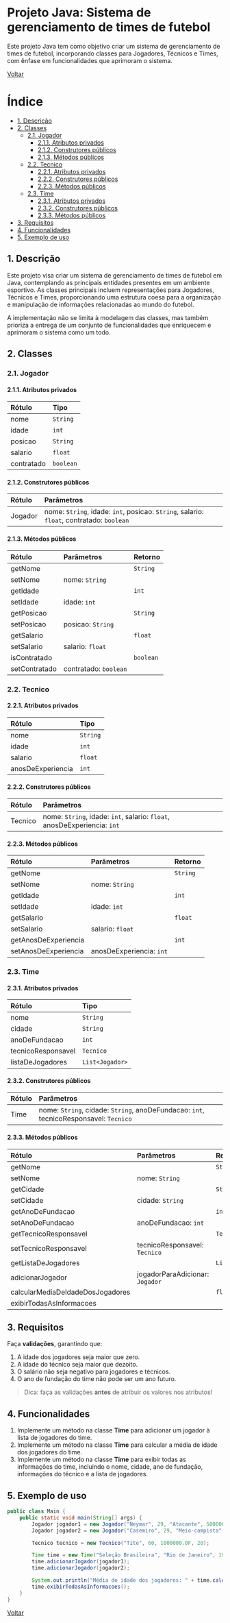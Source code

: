 # Projeto Java: Sistema de gerenciamento de times de futebol

Este projeto Java tem como objetivo criar um sistema de gerenciamento de times de futebol, incorporando classes para Jogadores, Técnicos e Times, com ênfase em funcionalidades que aprimoram o sistema.

[Voltar](../../README.md)

# Índice

<!-- TOC -->

- [1. Descrição](#1-descri%C3%A7%C3%A3o)
- [2. Classes](#2-classes)
  - [2.1. Jogador](#21-jogador)
    - [2.1.1. Atributos privados](#211-atributos-privados)
    - [2.1.2. Construtores públicos](#212-construtores-p%C3%BAblicos)
    - [2.1.3. Métodos públicos](#213-m%C3%A9todos-p%C3%BAblicos)
  - [2.2. Tecnico](#22-tecnico)
    - [2.2.1. Atributos privados](#221-atributos-privados)
    - [2.2.2. Construtores públicos](#222-construtores-p%C3%BAblicos)
    - [2.2.3. Métodos públicos](#223-m%C3%A9todos-p%C3%BAblicos)
  - [2.3. Time](#23-time)
    - [2.3.1. Atributos privados](#231-atributos-privados)
    - [2.3.2. Construtores públicos](#232-construtores-p%C3%BAblicos)
    - [2.3.3. Métodos públicos](#233-m%C3%A9todos-p%C3%BAblicos)
- [3. Requisitos](#3-requisitos)
- [4. Funcionalidades](#4-funcionalidades)
- [5. Exemplo de uso](#5-exemplo-de-uso)

<!-- /TOC -->

## 1. Descrição

Este projeto visa criar um sistema de gerenciamento de times de futebol em Java, contemplando as principais entidades presentes em um ambiente esportivo. As classes principais incluem representações para Jogadores, Técnicos e Times, proporcionando uma estrutura coesa para a organização e manipulação de informações relacionadas ao mundo do futebol.

A implementação não se limita à modelagem das classes, mas também prioriza a entrega de um conjunto de funcionalidades que enriquecem e aprimoram o sistema como um todo.

## 2. Classes

### 2.1. Jogador

#### 2.1.1. Atributos privados

| Rótulo     | Tipo      |
| :--------- | :-------- |
| nome       | `String`  |
| idade      | `int`     |
| posicao    | `String`  |
| salario    | `float`   |
| contratado | `boolean` |

#### 2.1.2. Construtores públicos

| Rótulo  | Parâmetros                                                                               |
| :------ | :--------------------------------------------------------------------------------------- |
| Jogador | nome: `String`, idade: `int`, posicao: `String`, salario: `float`, contratado: `boolean` |

#### 2.1.3. Métodos públicos

| Rótulo        | Parâmetros            | Retorno   |
| :------------ | :-------------------- | :-------- |
| getNome       |                       | `String`  |
| setNome       | nome: `String`        |           |
| getIdade      |                       | `int`     |
| setIdade      | idade: `int`          |           |
| getPosicao    |                       | `String`  |
| setPosicao    | posicao: `String`     |           |
| getSalario    |                       | `float`   |
| setSalario    | salario: `float`      |           |
| isContratado  |                       | `boolean` |
| setContratado | contratado: `boolean` |           |

### 2.2. Tecnico

#### 2.2.1. Atributos privados

| Rótulo            | Tipo     |
| :---------------- | :------- |
| nome              | `String` |
| idade             | `int`    |
| salario           | `float`  |
| anosDeExperiencia | `int`    |

#### 2.2.2. Construtores públicos

| Rótulo  | Parâmetros                                                               |
| :------ | :----------------------------------------------------------------------- |
| Tecnico | nome: `String`, idade: `int`, salario: `float`, anosDeExperiencia: `int` |

#### 2.2.3. Métodos públicos

| Rótulo               | Parâmetros               | Retorno  |
| :------------------- | :----------------------- | :------- |
| getNome              |                          | `String` |
| setNome              | nome: `String`           |          |
| getIdade             |                          | `int`    |
| setIdade             | idade: `int`             |          |
| getSalario           |                          | `float`  |
| setSalario           | salario: `float`         |          |
| getAnosDeExperiencia |                          | `int`    |
| setAnosDeExperiencia | anosDeExperiencia: `int` |          |

### 2.3. Time

#### 2.3.1. Atributos privados

| Rótulo             | Tipo            |
| :----------------- | :-------------- |
| nome               | `String`        |
| cidade             | `String`        |
| anoDeFundacao      | `int`           |
| tecnicoResponsavel | `Tecnico`       |
| listaDeJogadores   | `List<Jogador>` |

#### 2.3.2. Construtores públicos

| Rótulo | Parâmetros                                                                            |
| :----- | :------------------------------------------------------------------------------------ |
| Time   | nome: `String`, cidade: `String`, anoDeFundacao: `int`, tecnicoResponsavel: `Tecnico` |

#### 2.3.3. Métodos públicos

| Rótulo                           | Parâmetros                      | Retorno         |
| :------------------------------- | :------------------------------ | :-------------- |
| getNome                          |                                 | `String`        |
| setNome                          | nome: `String`                  |                 |
| getCidade                        |                                 | `String`        |
| setCidade                        | cidade: `String`                |                 |
| getAnoDeFundacao                 |                                 | `int`           |
| setAnoDeFundacao                 | anoDeFundacao: `int`            |                 |
| getTecnicoResponsavel            |                                 | `Tecnico`       |
| setTecnicoResponsavel            | tecnicoResponsavel: `Tecnico`   |                 |
| getListaDeJogadores              |                                 | `List<Jogador>` |
| adicionarJogador                 | jogadorParaAdicionar: `Jogador` |                 |
| calcularMediaDeIdadeDosJogadores |                                 | `float`         |
| exibirTodasAsInformacoes         |                                 |                 |

## 3. Requisitos

Faça **validações**, garantindo que:

1. A idade dos jogadores seja maior que zero.
1. A idade do técnico seja maior que dezoito.
1. O salário não seja negativo para jogadores e técnicos.
1. O ano de fundação do time não pode ser um ano futuro.

> Dica: faça as validações **antes** de atribuir os valores nos atributos!

## 4. Funcionalidades

1. Implemente um método na classe **Time** para adicionar um jogador à lista de jogadores do time.
1. Implemente um método na classe **Time** para calcular a média de idade dos jogadores do time.
1. Implemente um método na classe **Time** para exibir todas as informações do time, incluindo o nome, cidade, ano de fundação, informações do técnico e a lista de jogadores.

## 5. Exemplo de uso

```java
public class Main {
    public static void main(String[] args) {
        Jogador jogador1 = new Jogador("Neymar", 29, "Atacante", 500000.0F, true);
        Jogador jogador2 = new Jogador("Casemiro", 29, "Meio-campista", 300000.0F, true);

        Tecnico tecnico = new Tecnico("Tite", 60, 1000000.0F, 20);

        Time time = new Time("Seleção Brasileira", "Rio de Janeiro", 1914, tecnico);
        time.adicionarJogador(jogador1);
        time.adicionarJogador(jogador2);

        System.out.println("Média de idade dos jogadores: " + time.calcularMediaDeIdadeDosJogadores());
        time.exibirTodasAsInformacoes();
    }
}
```

[Voltar](../../README.md)

